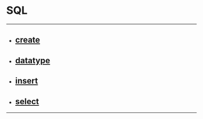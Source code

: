 # SQL

****

* ## [create](https://github.com/gudwo0121/TIL/blob/master/sql/create.md)

* ## [datatype](https://github.com/gudwo0121/TIL/blob/master/sql/datatype.md)

* ## [insert](https://github.com/gudwo0121/TIL/blob/master/sql/insert.md)

* ## [select](https://github.com/gudwo0121/TIL/blob/master/sql/select.md)


***

